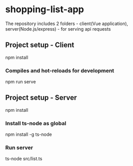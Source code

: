 # shopping-list-app
The repository includes 2 folders - client(Vue application), server(Node.js/express) - for serving api requests

## Project setup - Client
npm install

### Compiles and hot-reloads for development
npm run serve


## Project setup - Server
npm install

### Install ts-node as global
npm install -g ts-node

### Run server
ts-node src/list.ts
